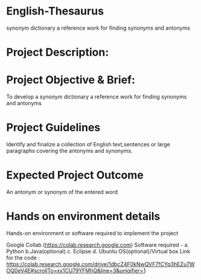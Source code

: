 # English-Thesaurus
 synonym dictionary a reference work for finding synonyms and antonyms
# Project Description:
# Project Objective & Brief:
To develop a synonym dictionary a reference work for finding synonyms and antonyms
# Project Guidelines
Identify and finalize a collection of English text,sentences or large paragraphs covering the antonyms and synonyms.
# Expected Project Outcome
An antonym or synonym of the entered word
# Hands on environment details
Hands-on environment or software required to implement the project

Google Collab (https://colab.research.google.com)
Software required - a. Python b.Java(optional) c. Eclipse d. Ubuntu OS(optional)/Virtual box
Link for the code : https://colab.research.google.com/drive/1dbcZ4F0kNwQVF7fCYq3hEZu7WOQ0eV4E#scrollTo=xx1CU79YFMhQ&line=3&uniqifier=1
